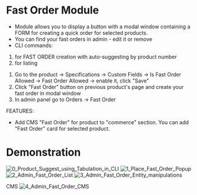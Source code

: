 # Fast Order Module


* Module allows you to display a button with a modal window containing a FORM for creating a quick order for selected products.
* You can find your fast orders in admin - edit it or remove
* CLI commands: 
1) for FAST ORDER creation with auto-suggesting by product number
2) for listing

1. Go to the product -> Specifications -> Custom Fields -> Is Fast Order Allowed -> Fast Order Allowed -> enable it, click "Save"
2. Click "Fast Order" button on previous product's page and create your fast order in modal window
3. In admin panel go to Orders -> Fast Order 

FEATURES: 
* Add CMS "Fast Order" for product to "commerce" section. You can add "Fast Order" card for selected product.

# Demonstration
![0_Product_Suggest_using_Tabulation_in_CLI](https://github.com/IlyaPotseluev/sw6_fast_order/assets/19282486/3792e269-ab86-47d9-8995-e802a324ce0f)
![1_Place_Fast_Order_Popup](https://github.com/IlyaPotseluev/sw6_fast_order/assets/19282486/aa63f85c-8cdc-48ca-b41a-30a9a97515f2)
![2_Admin_Fast_Order_List ](https://github.com/IlyaPotseluev/sw6_fast_order/assets/19282486/cc40f873-141f-4681-a751-da85687ed9ec)
![3_Admin_Fast_Order_Entity_manipulations](https://github.com/IlyaPotseluev/sw6_fast_order/assets/19282486/2577bcc8-6667-4468-9dcc-8a0b1be1a69a)

CMS 
![4_Admin_Fast_Order_CMS](https://github.com/IlyaPotseluev/sw6_fast_order/assets/19282486/46e66662-1305-4920-8fb0-3b412e01e0f8)
